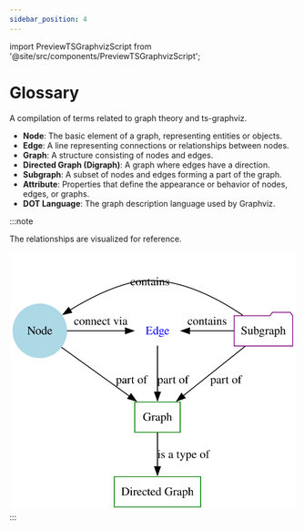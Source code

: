```yaml
---
sidebar_position: 4
---
```

import PreviewTSGraphvizScript from '@site/src/components/PreviewTSGraphvizScript';

# Glossary

A compilation of terms related to graph theory and ts-graphviz.

- **Node**: The basic element of a graph, representing entities or objects.
- **Edge**: A line representing connections or relationships between nodes.
- **Graph**: A structure consisting of nodes and edges.
- **Directed Graph (Digraph)**: A graph where edges have a direction.
- **Subgraph**: A subset of nodes and edges forming a part of the graph.
- **Attribute**: Properties that define the appearance or behavior of nodes, edges, or graphs.
- **DOT Language**: The graph description language used by Graphviz.


:::note

The relationships are visualized for reference.

![Glossary Graph](./img/glossary-graph.svg)
:::
